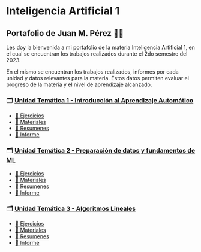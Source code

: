 # Inteligencia Artificial 1

## Portafolio de Juan M. Pérez :man_student:

Les doy la bienvenida a mi portafolio de la materia Inteligencia Artificial 1, en el cual se encuentran los trabajos realizados durante el 2do semestre del 2023.

En el mismo se encuentran los trabajos realizados, informes por cada unidad y datos relevantes para la materia. Estos datos permiten evaluar el progreso de la materia y el nivel de aprendizaje alcanzado. 

### :card_index_dividers: [**Unidad Temática 1 - Introducción al Aprendizaje Automático**](./UT1)
  - [:open_file_folder: Ejercicios](./UT1/Ejercicios)
  - [:open_file_folder: Materiales](./UT1/Materiales)
  - [:open_file_folder: Resumenes](./UT1/Resumenes)
  - [:page_facing_up: Informe](./UT1/Informe.md)

### :card_index_dividers: [**Unidad Temática 2 - Preparación de datos y fundamentos de ML**](./UT2)
  - [:open_file_folder: Ejercicios](./UT2/Ejercicios)
  - [:open_file_folder: Materiales](./UT2/Materiales)
  - [:open_file_folder: Resumenes](./UT2/Resumenes)
  - [:page_facing_up: Informe](./UT2/Informe.md)

### :card_index_dividers: [**Unidad Temática 3 - Algoritmos Lineales**](./UT3)
  - [:open_file_folder: Ejercicios](./UT3/Ejercicios)
  - [:open_file_folder: Materiales](./UT3/Materiales)
  - [:open_file_folder: Resumenes](./UT3/Resumenes)
  - [:page_facing_up: Informe](./UT3/Informe.md)

<!--

### :round_pushpin: [Parciales](./Parciales)
  - [1er Parcial Equipo](./Parciales)
  - [1er Parcial Individual](./Parciales)
  
-->
